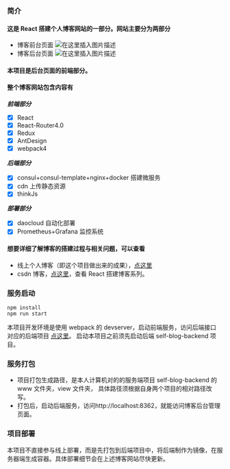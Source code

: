 ### 简介

#### 这是 React 搭建个人博客网站的一部分。网站主要分为两部分

-   博客前台页面
    ![在这里插入图片描述](http://cdn.sunx.club/blog-fontend-gif-sm.gif)
-   博客后台页面
    ![在这里插入图片描述](http://cdn.sunx.club/blog-backend-gif.gif)

#### 本项目是后台页面的前端部分。

#### 整个博客网站包含内容有

**_前端部分_**

-   [x] React
-   [x] React-Router4.0
-   [x] Redux
-   [x] AntDesign
-   [x] webpack4

**_后端部分_**

-   [x] consul+consul-template+nginx+docker 搭建微服务
-   [x] cdn 上传静态资源
-   [x] thinkJs

**_部署部分_**

-   [x] daocloud 自动化部署
-   [x] Prometheus+Grafana 监控系统

#### 想要详细了解博客的搭建过程与相关问题，可以查看

-   线上个人博客（即这个项目做出来的成果），[点这里](http://www.sunx.club/)
-   csdn 博客，[点这里](https://blog.csdn.net/qq_36228442)，查看 React 搭建博客系列。

### 服务启动

```
npm install
npm run start
```

本项目开发环境是使用 webpack 的 devserver，启动前端服务，访问后端接口
对应的后端项目 [点这里](https://github.com/sunxing102005/self-blog-backend)。
启动本项目之前须先启动后端 self-blog-backend 项目。

### 服务打包

-   项目打包生成路径，是本人计算机对的的服务端项目 self-blog-backend 的 www 文件夹，view 文件夹，
    具体路径须根据自身两个项目的相对路径改写。
-   打包后，启动后端服务，访问http://localhost:8362，就能访问博客后台管理页面。

### 项目部署

本项目不直接参与线上部署，而是先打包到后端项目中，将后端制作为镜像，在服务器端生成容器。具体部署细节会在上述博客网站尽快更新。

